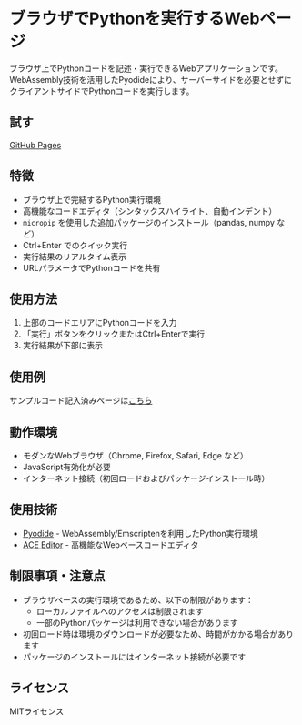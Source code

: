 # ブラウザでPythonを実行するWebページ

ブラウザ上でPythonコードを記述・実行できるWebアプリケーションです。WebAssembly技術を活用したPyodideにより、サーバーサイドを必要とせずにクライアントサイドでPythonコードを実行します。

## 試す
[GitHub Pages](https://ilolio.github.io/pyodide-playground/)

## 特徴

* ブラウザ上で完結するPython実行環境
* 高機能なコードエディタ（シンタックスハイライト、自動インデント）
* `micropip` を使用した追加パッケージのインストール（pandas, numpy など）
* Ctrl+Enter でのクイック実行
* 実行結果のリアルタイム表示
* URLパラメータでPythonコードを共有

## 使用方法

1. 上部のコードエリアにPythonコードを入力
2. 「実行」ボタンをクリックまたはCtrl+Enterで実行
3. 実行結果が下部に表示

## 使用例
サンプルコード記入済みページは[こちら](https://ilolio.github.io/pyodide-playground/index.html?code=H4sIAAAAAAAAA22RQWvUQBTH7_MphvXQLISgeCvkJoLgydOCSBgyk2UwyYSZWXAVwWSgbvFSCuLBUqhKW2mrpSJst1o_zGx2_RjOTJptqoZAMm_e_73f_z2aFYxLWKAcIwHNW2CQcJZB8TQliOcBRhIJIgWkTWbKEI4op-JmWsYwSSNBUhJLyvI2W3JE80gSISNRpFTeFKU0N9_IaVvFQzakQtL4ERlyIoSpBcAt-MA01Oq1Vj909UtXF1oprSa62tbqxAbVJrBMMLzm8_oAJyZQ4OCe8XCfo4x49sJZ8mHM0lGWi9CFEoLkiJMoN0nCCh-vScSHRK49MSVcSnO2MB2QbUuhjh3CG62-6er0mq481GpDV-eOdBU8qicb9eYZGERuOD4cuPn4cNwGxi5g-v49PQ9A8-AkwJwVXkvoQ_SMivBO34ddbh82QvqchLeDuz7kZscsi4RE0kRAv7FyoqupYzSkHy1j9bV-v1tPT7X64IweGZfznzuLyZYu3-lX5b-OQbPA8D-7M0twl0Fi6Acdg_bniqAd0Wqq5cF8NllMj8E4KjjBpnBTwx5o7OoYZ07dJC6_by12dwzn773D5acZKDjNpdfrXq73bFtb4apra678sjy7rGf7Vv357fxyD6A4HnEUj1d9Rcw48Tprct2bJkmvka_DF63uZa8P_gDfUvKiVwMAAA&packages=H4sIAAAAAAAAAytIzEtJLNYpTs7MzizRzUlNLMoDABQjWpoTAAAA)

## 動作環境

* モダンなWebブラウザ（Chrome, Firefox, Safari, Edge など）
* JavaScript有効化が必要
* インターネット接続（初回ロードおよびパッケージインストール時）

## 使用技術

* [Pyodide](https://github.com/pyodide/pyodide) - WebAssembly/Emscriptenを利用したPython実行環境
* [ACE Editor](https://ace.c9.io/) - 高機能なWebベースコードエディタ

## 制限事項・注意点

* ブラウザベースの実行環境であるため、以下の制限があります：
  - ローカルファイルへのアクセスは制限されます
  - 一部のPythonパッケージは利用できない場合があります
* 初回ロード時は環境のダウンロードが必要なため、時間がかかる場合があります
* パッケージのインストールにはインターネット接続が必要です


## ライセンス

MITライセンス